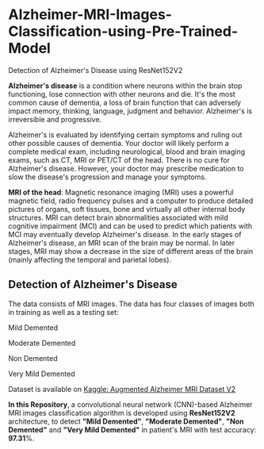 # Alzheimer-MRI-Images-Classification-using-Pre-Trained-Model
Detection of Alzheimer's Disease using ResNet152V2

**Alzheimer's disease** is a condition where neurons within the brain stop functioning, lose connection with other neurons and die. It's the most common cause of dementia, a loss of brain function that can adversely impact memory, thinking, language, judgment and behavior. Alzheimer's is irreversible and progressive.

Alzheimer's is evaluated by identifying certain symptoms and ruling out other possible causes of dementia. Your doctor will likely perform a complete medical exam, including neurological, blood and brain imaging exams, such as CT, MRI or PET/CT of the head. There is no cure for Alzheimer's disease. However, your doctor may prescribe medication to slow the disease's progression and manage your symptoms.

**MRI of the head**: Magnetic resonance imaging (MRI) uses a powerful magnetic field, radio frequency pulses and a computer to produce detailed pictures of organs, soft tissues, bone and virtually all other internal body structures. MRI can detect brain abnormalities associated with mild cognitive impairment (MCI) and can be used to predict which patients with MCI may eventually develop Alzheimer's disease. In the early stages of Alzheimer's disease, an MRI scan of the brain may be normal. In later stages, MRI may show a decrease in the size of different areas of the brain (mainly affecting the temporal and parietal lobes).

## Detection of Alzheimer's Disease

The data consists of MRI images. The data has four classes of images both in training as well as a testing set:

Mild Demented

Moderate Demented

Non Demented

Very Mild Demented

Dataset is available on [Kaggle: Augmented Alzheimer MRI Dataset V2](https://www.kaggle.com/datasets/uraninjo/augmented-alzheimer-mri-dataset-v2)

**In this Repository**, a convolutional neural network (CNN)-based Alzheimer MRI images classification algorithm is developed using **ResNet152V2** architecture, to detect **"Mild Demented"**, **"Moderate Demented"**, **"Non Demented"** and **"Very Mild Demented"** in patient's MRI with test accuracy: **97.31**%.
